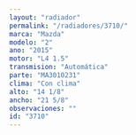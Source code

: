 ```yaml
---
layout: "radiador"
permalink: "/radiadores/3710/"
marca: "Mazda"
modelo: "2"
ano: "2015"
motor: "L4 1.5"
transmision: "Automática"
parte: "MA3010231"
clima: "Con clima"
alto: "14 1/8"
ancho: "21 5/8"
observaciones: ""
id: "3710"
---
```


